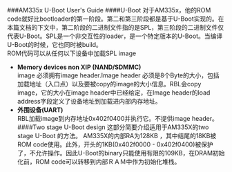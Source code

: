 ###AM335x U-Boot User's Guide
####U-Boot
对于AM335x，他的ROM code就好比bootloader的第一阶段。第二和第三阶段都是基于U-Boot实现的。在本篇文档的下文中，第二阶段的二进制文件指的是SPL，第三阶段的二进制文件仅代表U-Boot。SPL是一个非交互性的loader，是一个特定版本的U-Boot。当编译U-Boot的时候，它也同时被build。
<br>ROM代码可以从任何以下设备中加载SPL image
* **Memory devices non XIP (NAND/SDMMC)**
<br>image 必须拥有image header.Image header 必须是8个Byte的大小，包括加载地址（入口点）以及要被copy的image的大小信息。RBL会copy image，它的大小在image header中已经给定，在Image header的load address字段定义了设备地址到加载进内部内存地址。
* **外围设备(UART)**
<br>RBL加载image到内存地址0x402f0400并执行它。不提供image header。
<br>####Two stage U-Boot design
这部分简要介绍适用于AM335X的two stage U-Boot 的方法。
AM335X的内部RA为128KB ，其中结尾的18KB被ROM code使用。此外，开头的1KB(0x402f0000 - 0x402f0400)被保护了，不允许操作。因此U-Boot的binary只能使用有限的109KB，在DRAM初始化前，ROM code可以转移到内部ＲＡＭ中作为初始化堆栈。
